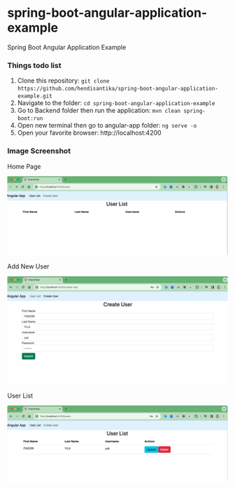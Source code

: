 # spring-boot-angular-application-example
Spring Boot Angular Application Example

### Things todo list

1. Clone this repository: `git clone https://github.com/hendisantika/spring-boot-angular-application-example.git`
2. Navigate to the folder: `cd spring-boot-angular-application-example`
3. Go to Backend folder then run the application: `mvn clean spring-boot:run`
4. Open new terminal then go to angular-app folder: `ng serve -o`
5. Open your favorite browser: http://localhost:4200

### Image Screenshot

Home Page

![Home Page](img/list1.png "Home Page")

Add New User

![Add New User](img/new.png "Add New User")

User List

![User List](img/list2.png "User List")
